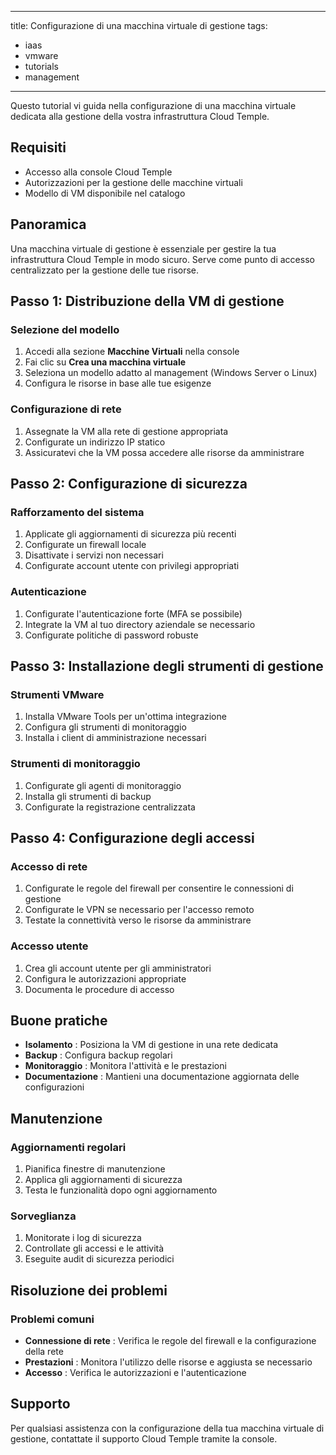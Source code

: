 

---
title: Configurazione di una macchina virtuale di gestione
tags:
  - iaas
  - vmware
  - tutorials
  - management
---

Questo tutorial vi guida nella configurazione di una macchina virtuale dedicata alla gestione della vostra infrastruttura Cloud Temple.



## Requisiti

- Accesso alla console Cloud Temple
- Autorizzazioni per la gestione delle macchine virtuali
- Modello di VM disponibile nel catalogo



## Panoramica

Una macchina virtuale di gestione è essenziale per gestire la tua infrastruttura Cloud Temple in modo sicuro. Serve come punto di accesso centralizzato per la gestione delle tue risorse.



## Passo 1: Distribuzione della VM di gestione



### Selezione del modello

1. Accedi alla sezione **Macchine Virtuali** nella console
2. Fai clic su **Crea una macchina virtuale**
3. Seleziona un modello adatto al management (Windows Server o Linux)
4. Configura le risorse in base alle tue esigenze



### Configurazione di rete

1. Assegnate la VM alla rete di gestione appropriata  
2. Configurate un indirizzo IP statico  
3. Assicuratevi che la VM possa accedere alle risorse da amministrare



## Passo 2: Configurazione di sicurezza



### Rafforzamento del sistema

1. Applicate gli aggiornamenti di sicurezza più recenti  
2. Configurate un firewall locale  
3. Disattivate i servizi non necessari  
4. Configurate account utente con privilegi appropriati



### Autenticazione

1. Configurate l'autenticazione forte (MFA se possibile)
2. Integrate la VM al tuo directory aziendale se necessario
3. Configurate politiche di password robuste



## Passo 3: Installazione degli strumenti di gestione



### Strumenti VMware

1. Installa VMware Tools per un'ottima integrazione
2. Configura gli strumenti di monitoraggio
3. Installa i client di amministrazione necessari



### Strumenti di monitoraggio

1. Configurate gli agenti di monitoraggio  
2. Installa gli strumenti di backup  
3. Configurate la registrazione centralizzata



## Passo 4: Configurazione degli accessi



### Accesso di rete

1. Configurate le regole del firewall per consentire le connessioni di gestione  
2. Configurate le VPN se necessario per l'accesso remoto  
3. Testate la connettività verso le risorse da amministrare



### Accesso utente

1. Crea gli account utente per gli amministratori  
2. Configura le autorizzazioni appropriate  
3. Documenta le procedure di accesso



## Buone pratiche

- **Isolamento** : Posiziona la VM di gestione in una rete dedicata
- **Backup** : Configura backup regolari
- **Monitoraggio** : Monitora l'attività e le prestazioni
- **Documentazione** : Mantieni una documentazione aggiornata delle configurazioni



## Manutenzione



### Aggiornamenti regolari

1. Pianifica finestre di manutenzione
2. Applica gli aggiornamenti di sicurezza
3. Testa le funzionalità dopo ogni aggiornamento



### Sorveglianza

1. Monitorate i log di sicurezza
2. Controllate gli accessi e le attività
3. Eseguite audit di sicurezza periodici



## Risoluzione dei problemi



### Problemi comuni

- **Connessione di rete** : Verifica le regole del firewall e la configurazione della rete
- **Prestazioni** : Monitora l'utilizzo delle risorse e aggiusta se necessario
- **Accesso** : Verifica le autorizzazioni e l'autenticazione



## Supporto

Per qualsiasi assistenza con la configurazione della tua macchina virtuale di gestione, contattate il supporto Cloud Temple tramite la console.